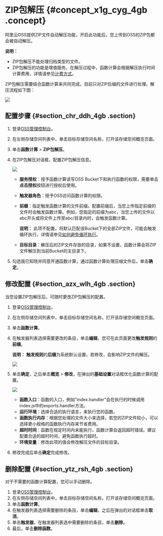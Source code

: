 # ZIP包解压 {#concept_x1g_cyg_4gb .concept}

阿里云OSS提供ZIP文件自动解压功能，开启此功能后，您上传到OSS的ZIP包都会被自动解压。

**说明：** 

-   ZIP包解压不能处理归档类型的文件。
-   ZIP包解压的功能是增值服务，在解压过程中，函数计算会根据解压执行时间计算费用，详情请参见[计费方式](https://help.aliyun.com/document_detail/54301.html)。

ZIP包解压需要结合函数计算来共同完成，目前只对ZIP后缀的文件进行处理。解压流程如下图：

![](http://static-aliyun-doc.oss-cn-hangzhou.aliyuncs.com/assets/img/119755/154840483438103_zh-CN.png)

## 配置步骤 {#section_chr_ddh_4gb .section}

1.  登录[OSS管理控制台](https://oss.console.aliyun.com/)。
2.  在左侧存储空间列表中，单击目标存储空间名称，打开该存储空间概览页面。
3.  单击**函数计算** \> **ZIP包解压**。
4.  在ZIP包解压对话框，配置ZIP包解压信息。

    ![](http://static-aliyun-doc.oss-cn-hangzhou.aliyuncs.com/assets/img/119755/154840483438109_zh-CN.png)

    -   **服务授权**：授予函数计算读写OSS Bucket下和执行函数的权限，需要单击**点击授权**按钮进行授权后使用。
    -   **触发器角色**：授予OSS访问函数计算的权限。
    -   **前缀**：指定触发函数计算的文件前缀。配置前缀后，当您上传指定前缀的文件时会触发函数计算。例如，您指定的前缀为abc，当您上传的文件以abc开头或将文件上传至abc/目录内时，会触发函数计算。

        **说明：** 此项不配置，将默认匹配该Bucket下的全部ZIP文件，可能会触发循环执行，详情请参见[如何避免循环执行](https://help.aliyun.com/knowledge_detail/56103.html?spm=a2c4g.11186623.6.704.524010f3kIbMGi#avoid-recursive-invoke)。

    -   **目标目录**：解压后的ZIP文件存放的目录，如果不设置，函数计算会将ZIP文件解压到当前Bucket的主目录下。
5.  勾选我已知晓并同意开通函数计算，通过函数计算处理压缩文件后，单击**确定**。

## 修改配置 {#section_azx_wlh_4gb .section}

当您设置ZIP包解压后，可随时更改ZIP包解压的配置。

1.  登录[OSS管理控制台](https://oss.console.aliyun.com/)。
2.  在左侧存储空间列表中，单击目标存储空间名称，打开该存储空间概览页面。
3.  单击**函数计算**。
4.  在触发器列表选择需要更改的条目，单击**编辑**，您可在此页面更改**触发规则**的**前缀**。

    **说明：** **触发规则**的**后缀**为系统默认设置，若修改，会影响ZIP文件的解压。

    ![](http://static-aliyun-doc.oss-cn-hangzhou.aliyuncs.com/assets/img/119755/154840483538122_zh-CN.png)

5.  单击**确定**，之后单击**概览** \> **修改**，在弹出的**基础设置**对话框优化函数计算的配置。

    ![](http://static-aliyun-doc.oss-cn-hangzhou.aliyuncs.com/assets/img/119755/154840483538123_zh-CN.png)

    -   **函数入口**：函数的入口，例如"index.handler"会在执行的时候调用index.js中的exports.handler方法。
    -   **运行环境**：选择合适的执行语言，来执行您的函数。
    -   **函数执行内存**：根据您处理的文件大小来选择，若您的ZIP文件较小，可以选择更小规格的函数执行内存来节省费用。
    -   **超时时间**：函数在规定时间内未能执行，函数计算会返回超时错误。建议配置合适的超时时间，避免函数执行超时。
    -   **环境变量**：修改此项的值会修改解压文件的目标目录。
6.  修改完成后单击**确定**完成修改。

## 删除配置 {#section_ytz_rsh_4gb .section}

对于不需要的函数计算配置，您可以手动删除。

1.  登录[OSS管理控制台](https://oss.console.aliyun.com/)。
2.  在左侧存储空间列表中，单击目标存储空间名称，打开该存储空间概览页面。
3.  单击**函数计算**。
4.  在触发器列表选择需要删除的条目，单击**编辑**，之后在弹出的对话框单击**取消**。
5.  单击**触发器**，在触发器列表选中需要删除的条目，单击**删除**。
6.  最后，单击**删除函数**。

